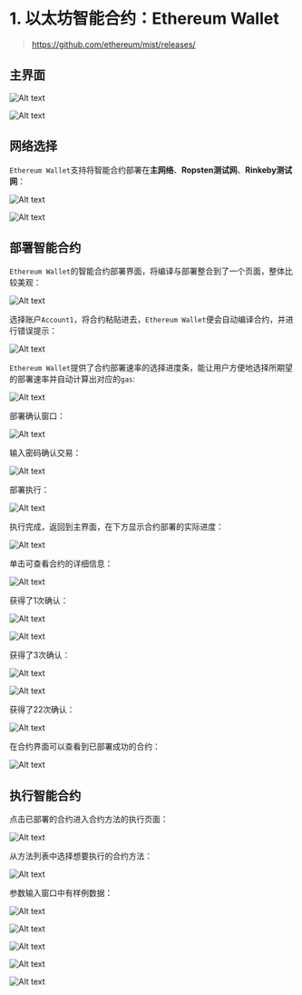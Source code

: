 # 1. 以太坊智能合约：Ethereum Wallet

> https://github.com/ethereum/mist/releases/

## 主界面

![Alt text](../../img/SmartContract/EthereumWallet/ContractUi_1.png)

![Alt text](../../img/SmartContract/EthereumWallet/ContractUi_2.png)

## 网络选择

`Ethereum Wallet`支持将智能合约部署在**主网络**、**Ropsten测试网**、**Rinkeby测试网**：

![Alt text](../../img/SmartContract/EthereumWallet/Net_1.png)

![Alt text](../../img/SmartContract/EthereumWallet/Net_2.png)

## 部署智能合约

`Ethereum Wallet`的智能合约部署界面，将编译与部署整合到了一个页面，整体比较美观：

![Alt text](../../img/SmartContract/EthereumWallet/DeployContract_1.png)

选择账户`Account1`，将合约粘贴进去，`Ethereum Wallet`便会自动编译合约，并进行错误提示：

![Alt text](../../img/SmartContract/EthereumWallet/DeployContract_2.png)

`Ethereum Wallet`提供了合约部署速率的选择进度条，能让用户方便地选择所期望的部署速率并自动计算出对应的`gas`:

![Alt text](../../img/SmartContract/EthereumWallet/DeployContract_3.png)

部署确认窗口：

![Alt text](../../img/SmartContract/EthereumWallet/DeployContract_4.png)

输入密码确认交易：

![Alt text](../../img/SmartContract/EthereumWallet/DeployContract_5.png)

部署执行：

![Alt text](../../img/SmartContract/EthereumWallet/DeployContract_6.png)

执行完成，返回到主界面，在下方显示合约部署的实际进度：

![Alt text](../../img/SmartContract/EthereumWallet/DeployContract_7.png)

单击可查看合约的详细信息：

![Alt text](../../img/SmartContract/EthereumWallet/DeployContract_8.png)

获得了1次确认：

![Alt text](../../img/SmartContract/EthereumWallet/DeployContract_9.png)

![Alt text](../../img/SmartContract/EthereumWallet/DeployContract_10.png)

获得了3次确认：

![Alt text](../../img/SmartContract/EthereumWallet/DeployContract_11.png)

![Alt text](../../img/SmartContract/EthereumWallet/DeployContract_12.png)

获得了22次确认：

![Alt text](../../img/SmartContract/EthereumWallet/DeployContract_13.png)

在合约界面可以查看到已部署成功的合约：

![Alt text](../../img/SmartContract/EthereumWallet/DeployContract_14.png)

## 执行智能合约

点击已部署的合约进入合约方法的执行页面：

![Alt text](../../img/SmartContract/EthereumWallet/DeployContract_14.png)

从方法列表中选择想要执行的合约方法：

![Alt text](../../img/SmartContract/EthereumWallet/ExecContract_1.png)

参数输入窗口中有样例数据：

![Alt text](../../img/SmartContract/EthereumWallet/ExecContract_2.png)

![Alt text](../../img/SmartContract/EthereumWallet/ExecContract_3.png)

![Alt text](../../img/SmartContract/EthereumWallet/ExecContract_4.png)

![Alt text](../../img/SmartContract/EthereumWallet/ExecContract_5.png)

![Alt text](../../img/SmartContract/EthereumWallet/ExecContract_6.png)